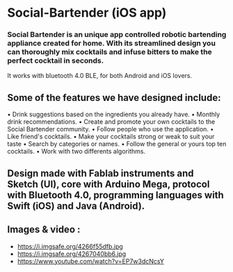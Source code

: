 # Social-Bartender (iOS app)

### Social Bartender is an unique app controlled robotic bartending appliance created for home. With its streamlined design you can thoroughly mix cocktails and infuse bitters to make the perfect cocktail in seconds.
It works with bluetooth 4.0 BLE, for both Android and iOS lovers.

## Some of the features we have designed include:

• Drink suggestions based on the ingredients you already have.
• Monthly drink recommendations.
• Create and promote your own cocktails to the Social Bartender community.
• Follow people who use the application.
• Like friend's cocktails.
• Make your cocktails strong or weak to suit your taste
• Search by categories or names.
• Follow the general or yours top ten cocktails.
• Work with two differents algorithms.


## Design made with Fablab instruments and Sketch (UI), core with Arduino Mega, protocol with Bluetooth 4.0, programming languages with Swift (iOS) and Java (Android).

## Images & video :
- https://i.imgsafe.org/4266f55dfb.jpg
- https://i.imgsafe.org/4267040bb6.jpg
- https://www.youtube.com/watch?v=EP7w3dcNcsY
